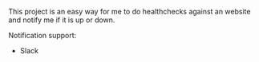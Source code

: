 This project is an easy way for me to do healthchecks against an website and notify me if it is up or down.

Notification support:
- Slack